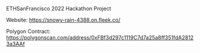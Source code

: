 ETHSanFrancisco 2022 Hackathon Project

Website: https://snowy-rain-4388.on.fleek.co/

Polygon Contract: https://polygonscan.com/address/0xFBf3d297c1119C7d7a25a8ff351fdA28123a3AAf

